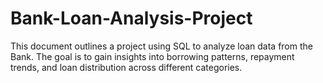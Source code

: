 # Bank-Loan-Analysis-Project
This document outlines a project using SQL to analyze loan data from the Bank. The goal is to gain insights into borrowing patterns, repayment trends, and loan distribution across different categories.
